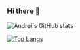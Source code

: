 ### Hi there 👋

<!--
**zhidelev/zhidelev** is a ✨ _special_ ✨ repository because its `README.md` (this file) appears on your GitHub profile.

Here are some ideas to get you started:

- 🔭 I’m currently working on ...
- 🌱 I’m currently learning ...
- 👯 I’m looking to collaborate on ...
- 🤔 I’m looking for help with ...
- 💬 Ask me about ...
- 📫 How to reach me: ...
- 😄 Pronouns: ...
- ⚡ Fun fact: ...
-->


![Andrei's GitHub stats](https://github-readme-stats.vercel.app/api?username=zhidelev&show_icons=true&theme=radical)

[![Top Langs](https://github-readme-stats.vercel.app/api/top-langs/?username=zhidelev&theme=radical)](https://github.com/anuraghazra/github-readme-stats)
